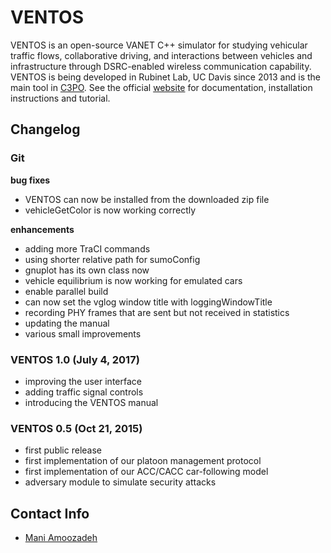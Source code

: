 # VENTOS #

VENTOS is an open-source VANET C++ simulator for studying vehicular traffic flows, collaborative driving, and interactions between vehicles and infrastructure through DSRC-enabled wireless communication capability. VENTOS is being developed in Rubinet Lab, UC Davis since 2013 and is the main tool in [C3PO](http://maniam.github.io/VENTOS/). See the official [website](http://maniam.github.io/VENTOS/) for documentation, installation instructions and tutorial.

## Changelog ##

### Git ###

**bug fixes**
+ VENTOS can now be installed from the downloaded zip file
+ vehicleGetColor is now working correctly

**enhancements**
+ adding more TraCI commands
+ using shorter relative path for sumoConfig
+ gnuplot has its own class now
+ vehicle equilibrium is now working for emulated cars
+ enable parallel build
+ can now set the vglog window title with loggingWindowTitle
+ recording PHY frames that are sent but not received in statistics
+ updating the manual
+ various small improvements

### VENTOS 1.0 (July 4, 2017) ###

+ improving the user interface
+ adding traffic signal controls
+ introducing the VENTOS manual

### VENTOS 0.5 (Oct 21, 2015) ###

+ first public release
+ first implementation of our platoon management protocol
+ first implementation of our ACC/CACC car-following model
+ adversary module to simulate security attacks

## Contact Info ##

+ [Mani Amoozadeh](mailto:maniam@ucdavis.edu)
